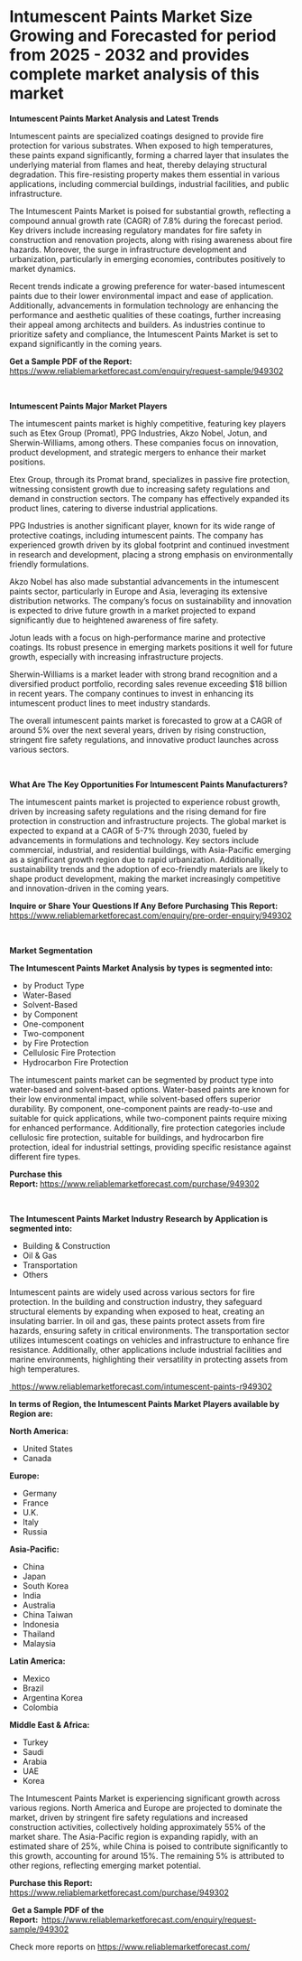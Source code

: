 <p><h1>Intumescent Paints Market Size Growing and Forecasted for period from 2025 - 2032 and provides complete market analysis of this market</h1></p><p><strong>Intumescent Paints Market Analysis and Latest Trends</strong></p>
<p><p>Intumescent paints are specialized coatings designed to provide fire protection for various substrates. When exposed to high temperatures, these paints expand significantly, forming a charred layer that insulates the underlying material from flames and heat, thereby delaying structural degradation. This fire-resisting property makes them essential in various applications, including commercial buildings, industrial facilities, and public infrastructure.</p><p>The Intumescent Paints Market is poised for substantial growth, reflecting a compound annual growth rate (CAGR) of 7.8% during the forecast period. Key drivers include increasing regulatory mandates for fire safety in construction and renovation projects, along with rising awareness about fire hazards. Moreover, the surge in infrastructure development and urbanization, particularly in emerging economies, contributes positively to market dynamics.</p><p>Recent trends indicate a growing preference for water-based intumescent paints due to their lower environmental impact and ease of application. Additionally, advancements in formulation technology are enhancing the performance and aesthetic qualities of these coatings, further increasing their appeal among architects and builders. As industries continue to prioritize safety and compliance, the Intumescent Paints Market is set to expand significantly in the coming years.</p></p>
<p><strong>Get a Sample PDF of the Report:&nbsp;</strong> <a href="https://www.reliablemarketforecast.com/enquiry/request-sample/949302?utm_campaign=1105&utm_medium=2&utm_source=Github&utm_content=ia&utm_term=30012025&utm_id=intumescent-paints">https://www.reliablemarketforecast.com/enquiry/request-sample/949302</a></p>
<p>&nbsp;</p>
<p><strong>Intumescent Paints Major Market Players</strong></p>
<p><p>The intumescent paints market is highly competitive, featuring key players such as Etex Group (Promat), PPG Industries, Akzo Nobel, Jotun, and Sherwin-Williams, among others. These companies focus on innovation, product development, and strategic mergers to enhance their market positions.</p><p>Etex Group, through its Promat brand, specializes in passive fire protection, witnessing consistent growth due to increasing safety regulations and demand in construction sectors. The company has effectively expanded its product lines, catering to diverse industrial applications.</p><p>PPG Industries is another significant player, known for its wide range of protective coatings, including intumescent paints. The company has experienced growth driven by its global footprint and continued investment in research and development, placing a strong emphasis on environmentally friendly formulations. </p><p>Akzo Nobel has also made substantial advancements in the intumescent paints sector, particularly in Europe and Asia, leveraging its extensive distribution networks. The company’s focus on sustainability and innovation is expected to drive future growth in a market projected to expand significantly due to heightened awareness of fire safety.</p><p>Jotun leads with a focus on high-performance marine and protective coatings. Its robust presence in emerging markets positions it well for future growth, especially with increasing infrastructure projects.</p><p>Sherwin-Williams is a market leader with strong brand recognition and a diversified product portfolio, recording sales revenue exceeding $18 billion in recent years. The company continues to invest in enhancing its intumescent product lines to meet industry standards.</p><p>The overall intumescent paints market is forecasted to grow at a CAGR of around 5% over the next several years, driven by rising construction, stringent fire safety regulations, and innovative product launches across various sectors.</p></p>
<p>&nbsp;</p>
<p><strong>What Are The Key Opportunities For Intumescent Paints Manufacturers?</strong></p>
<p><p>The intumescent paints market is projected to experience robust growth, driven by increasing safety regulations and the rising demand for fire protection in construction and infrastructure projects. The global market is expected to expand at a CAGR of 5-7% through 2030, fueled by advancements in formulations and technology. Key sectors include commercial, industrial, and residential buildings, with Asia-Pacific emerging as a significant growth region due to rapid urbanization. Additionally, sustainability trends and the adoption of eco-friendly materials are likely to shape product development, making the market increasingly competitive and innovation-driven in the coming years.</p></p>
<p><strong>Inquire or Share Your Questions If Any Before Purchasing This Report:</strong> <a href="https://www.reliablemarketforecast.com/enquiry/pre-order-enquiry/949302?utm_campaign=1105&utm_medium=2&utm_source=Github&utm_content=ia&utm_term=30012025&utm_id=intumescent-paints">https://www.reliablemarketforecast.com/enquiry/pre-order-enquiry/949302</a></p>
<p>&nbsp;</p>
<p><strong>Market Segmentation</strong></p>
<p><strong>The Intumescent Paints Market Analysis by types is segmented into:</strong></p>
<p><ul><li>by Product Type</li><li>Water-Based</li><li>Solvent-Based</li><li>by Component</li><li>One-component</li><li>Two-component</li><li>by Fire Protection</li><li>Cellulosic Fire Protection</li><li>Hydrocarbon Fire Protection</li></ul></p>
<p><p>The intumescent paints market can be segmented by product type into water-based and solvent-based options. Water-based paints are known for their low environmental impact, while solvent-based offers superior durability. By component, one-component paints are ready-to-use and suitable for quick applications, while two-component paints require mixing for enhanced performance. Additionally, fire protection categories include cellulosic fire protection, suitable for buildings, and hydrocarbon fire protection, ideal for industrial settings, providing specific resistance against different fire types.</p></p>
<p><strong>Purchase this Report:&nbsp;</strong><a href="https://www.reliablemarketforecast.com/purchase/949302?utm_campaign=1105&utm_medium=2&utm_source=Github&utm_content=ia&utm_term=30012025&utm_id=intumescent-paints">https://www.reliablemarketforecast.com/purchase/949302</a></p>
<p>&nbsp;</p>
<p><strong>The Intumescent Paints Market Industry Research by Application is segmented into:</strong></p>
<p><ul><li>Building & Construction</li><li>Oil & Gas</li><li>Transportation</li><li>Others</li></ul></p>
<p><p>Intumescent paints are widely used across various sectors for fire protection. In the building and construction industry, they safeguard structural elements by expanding when exposed to heat, creating an insulating barrier. In oil and gas, these paints protect assets from fire hazards, ensuring safety in critical environments. The transportation sector utilizes intumescent coatings on vehicles and infrastructure to enhance fire resistance. Additionally, other applications include industrial facilities and marine environments, highlighting their versatility in protecting assets from high temperatures.</p></p>
<p><a href="https://www.reliablemarketforecast.com/intumescent-paints-r949302?utm_campaign=1105&utm_medium=2&utm_source=Github&utm_content=ia&utm_term=30012025&utm_id=intumescent-paints">&nbsp;https://www.reliablemarketforecast.com/intumescent-paints-r949302</a></p>
<p><strong>In terms of Region, the Intumescent Paints Market Players available by Region are:</strong></p>
<p>
    <p> <strong> North America: </strong>
        <ul>
            <li>United States</li>
            <li>Canada</li>
        </ul>
        </p> 
    <p> <strong> Europe: </strong>
        <ul>
            <li>Germany</li>
            <li>France</li>
            <li>U.K.</li>
            <li>Italy</li>
            <li>Russia</li>
        </ul>
        </p> 
    <p> <strong> Asia-Pacific: </strong>
        <ul>
            <li>China</li>
            <li>Japan</li>
            <li>South Korea</li>
            <li>India</li>
            <li>Australia</li>
            <li>China Taiwan</li>
            <li>Indonesia</li>
            <li>Thailand</li>
            <li>Malaysia</li>
        </ul>
        </p> 
    <p> <strong> Latin America: </strong>
        <ul>
            <li>Mexico</li>
            <li>Brazil</li>
            <li>Argentina Korea</li>
            <li>Colombia</li>
        </ul>
        </p> 
    <p> <strong> Middle East & Africa: </strong>
        <ul>
            <li>Turkey</li>
            <li>Saudi</li>
            <li>Arabia</li>
            <li>UAE</li>
            <li>Korea</li>
        </ul>
    </p>
    </p>
<p><p>The Intumescent Paints Market is experiencing significant growth across various regions. North America and Europe are projected to dominate the market, driven by stringent fire safety regulations and increased construction activities, collectively holding approximately 55% of the market share. The Asia-Pacific region is expanding rapidly, with an estimated share of 25%, while China is poised to contribute significantly to this growth, accounting for around 15%. The remaining 5% is attributed to other regions, reflecting emerging market potential.</p></p>
<p><strong>Purchase this Report: </strong><a href="https://www.reliablemarketforecast.com/purchase/949302?utm_campaign=1105&utm_medium=2&utm_source=Github&utm_content=ia&utm_term=30012025&utm_id=intumescent-paints">https://www.reliablemarketforecast.com/purchase/949302</a></p>
<p>&nbsp;<strong>Get a Sample PDF of the Report:&nbsp;&nbsp;</strong><a href="https://www.reliablemarketforecast.com/enquiry/request-sample/949302?utm_campaign=1105&utm_medium=2&utm_source=Github&utm_content=ia&utm_term=30012025&utm_id=intumescent-paints">https://www.reliablemarketforecast.com/enquiry/request-sample/949302</a></p>
<p><strong></strong></p>
<p>Check more reports on <a href="https://www.reliablemarketforecast.com/?utm_campaign=1105&utm_medium=2&utm_source=Github&utm_content=ia&utm_term=30012025&utm_id=intumescent-paints">https://www.reliablemarketforecast.com/</a></p>